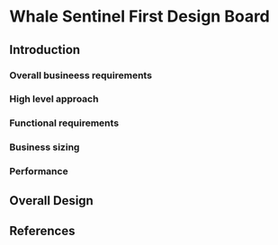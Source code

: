 # Whale Sentinel First Design Board

## Introduction

### Overall busineess requirements

### High level approach

### Functional requirements

### Business sizing

### Performance

## Overall Design

## References
